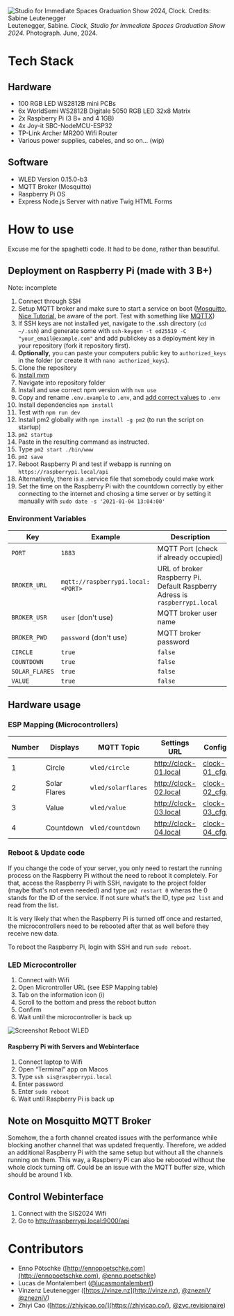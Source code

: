 ![Studio for Immediate Spaces Graduation Show 2024, Clock. Credits: Sabine Leutenegger](doc/clock.jpg)
Leutenegger, Sabine. *Clock, Studio for Immediate Spaces Graduation Show 2024.* Photograph. June, 2024.

# Tech Stack
## Hardware
- 100 RGB LED WS2812B mini PCBs
- 6x WorldSemi WS2812B Digitale 5050 RGB LED 32x8 Matrix
- 2x Raspberry Pi (3 B+ and 4 1GB)
- 4x Joy-it SBC-NodeMCU-ESP32
- TP-Link Archer MR200 Wifi Router
- Various power supplies, cabeles, and so on… (wip)

## Software
- WLED Version 0.15.0-b3
- MQTT Broker (Mosquitto)
- Raspberry Pi OS
- Express Node.js Server with native Twig HTML Forms

# How to use
Excuse me for the spaghetti code. It had to be done, rather than beautiful.

## Deployment on Raspberry Pi (made with 3 B+)
Note: incomplete

1. Connect through SSH
2. Setup MQTT broker and make sure to start a service on boot ([Mosquitto](https://mosquitto.org/download/), [Nice Tutorial](https://randomnerdtutorials.com/how-to-install-mosquitto-broker-on-Raspberry-pi/), be aware of the port. Test with something like [MQTTX](https://mqttx.app/))
2. If SSH keys are not installed yet, navigate to the .ssh directory (`cd ~/.ssh`) and generate some with `ssh-keygen -t ed25519 -C "your_email@example.com"` and add publickey as a deployment key in your repository (fork it repository first).
3. **Optionally**, you can paste your computers public key to `authorized_keys` in the folder (or create it with `nano authorized_keys`).
3. Clone the repository
4. [Install nvm](https://www.jemrf.com/pages/how-to-install-nvm-and-node-js-on-raspberry-pi)
5. Navigate into repository folder
6. Install and use correct npm version with `nvm use`
7. Copy and rename `.env.example` to `.env`, and [add correct values](#environment-variables) to `.env`
8. Install dependencies `npm install`
9. Test with `npm run dev`
10. Install pm2 globally with `npm install -g pm2` (to run the script on startup)
11. `pm2 startup`
12. Paste in the resulting command as instructed.
13. Type `pm2 start ./bin/www`
14. `pm2 save`
15. Reboot Raspberry Pi and test if webapp is running on `https://raspberrypi.local/api`
16. Alternatively, there is a .service file that somebody could make work
17. Set the time on the Raspberry Pi with the countdown correctly by either connecting to the internet and chosing a time server or by setting it manually with `sudo date -s '2021-01-04 13:04:00'`

### Environment Variables
| Key | Example | Description |
| --- | --- | ---|
| `PORT` | `1883` |  MQTT Port (check if already occupied) |
| `BROKER_URL` | `mqtt://raspberrypi.local:<PORT>` |  URL of broker Raspberry Pi. Default Raspberry Adress is `raspberrypi.local`|
| `BROKER_USR` | `user` (don't use) | MQTT broker user name |
| `BROKER_PWD` | `password` (don't use) | MQTT broker password | 
| `CIRCLE` | `true` | `false` | Turn on publishing on circle channel |
| `COUNTDOWN` | `true` | `false` | Turn on publishing on circle channel |
| `SOLAR_FLARES` | `true` | `false` | Turn on publishing on circle channel |
| `VALUE` | `true` | `false` | Turn on publishing on circle channel |

## Hardware usage

### ESP Mapping (Microcontrollers)
| Number | Displays | MQTT Topic | Settings URL | Config File |
| --- | --- | --- | --- | --- |
| 1 | Circle | `wled/circle` | http://clock-01.local | [clock-01_cfg.json](wledconfigs/clock-01_cfg.json) |
| 2 | Solar Flares | `wled/solarflares` | http://clock-02.local | [clock-02_cfg.json](wledconfigs/clock-02_cfg.json) |
| 3 | Value | `wled/value` | http://clock-03.local | [clock-03_cfg.json](wledconfigs/clock-03_cfg.json) |
| 4 | Countdown | `wled/countdown` | http://clock-04.local | [clock-04_cfg.json](wledconfigs/clock-04_cfg.json) |

### Reboot & Update code

If you change the code of your server, you only need to restart the running process on the Raspberry Pi without the need to reboot it completely. For that, access the Raspberry Pi with SSH, navigate to the project folder (maybe that's not even needed) and type `pm2 restart 0` wheras the 0 stands for the ID of the service. If not sure what's the ID, type `pm2 list` and read from the list.

It is very likely that when the Raspberry Pi is turned off once and restarted, the microcontrollers need to be rebooted after that as well before they receive new data.

To reboot the Raspberry Pi, login with SSH and run `sudo reboot`.

### LED Microcontroller

1. Connect with Wifi
2. Open Microntroller URL (see ESP Mapping table)
3. Tab on the information icon (i)
4. Scroll to the bottom and press the reboot button
5. Confirm
6. Wait until the microcontroller is back up

![Screenshot Reboot WLED](doc/reboot_wled.jpeg)

#### Raspberry Pi with Servers and Webinterface

1. Connect laptop to Wifi
2. Open “Terminal” app on Macos
3. Type `ssh sis@raspberrypi.local`
4. Enter password
5. Enter `sudo reboot`
6. Wait until Raspberry Pi is back up

## Note on Mosquitto MQTT Broker
Somehow, the a forth channel created issues with the performance while blocking another channel that was updated frequently. Therefore, we added an additional Raspberry Pi with the same setup but without all the channels running on them. This way, a Raspberry Pi can also be rebooted without the whole clock turning off.
Could be an issue with the MQTT buffer size, which should be around 1 kb.

## Control Webinterface
1. Connect with the SIS2024 Wifi
2. Go to http://raspberrypi.local:9000/api

# Contributors
- Enno Pötschke ([http://ennopoetschke.com](http://ennopoetschke.com), [@enno.poetschke](https://www.instagram.com/enno.poetschke/))
- Lucas de Montalembert ([@lucasmontalembert](https://www.instagram.com/lucasmontalembert/))
- Vinzenz Leutenegger ([https://vinze.nz](http://vinze.nz), [@znezniV](https://github.com/znezniV) [@znezniV](https://www.instagram.com/znezniv/))
- Zhiyi Cao ([https://zhiyicao.co/](https://zhiyicao.co/), [@zyc.revisionaire](https://www.instagram.com/zyc.revisionaire/))
